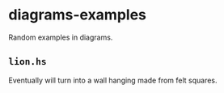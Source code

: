 diagrams-examples
=================

Random examples in diagrams.

`lion.hs`
---------

Eventually will turn into a wall hanging made from felt squares.
